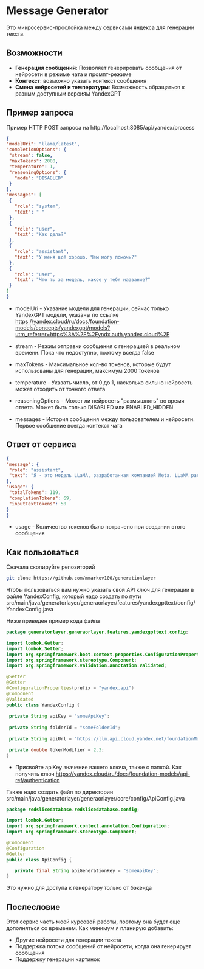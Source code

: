 # Message Generator

Это микросервис-прослойка между сервисами яндекса для генерации текста.

## Возможности

- **Генерация сообщений**: Позволяет генерировать сообщения от нейросети в режиме чата и промпт-режиме
- **Контекст**: возможно указать контекст сообщения
- **Смена нейросетей и температуры**: Возможность обращаться к разным доступным версиям YandexGPT

## Пример запроса

Пример HTTP POST запроса на http://localhost:8085/api/yandex/process

   ```JSON
{
  "modelUri": "llama/latest",
  "completionOptions": {
    "stream": false,
    "maxTokens": 2000,
    "temperature": 1,
    "reasoningOptions": {
      "mode": "DISABLED"
    }
  },
  "messages": [
    {
      "role": "system",
      "text": " "
    },
    {
      "role": "user",
      "text": "Как дела?"
    },
    {
      "role": "assistant",
      "text": "У меня всё хорошо. Чем могу помочь?"
    },
    {
      "role": "user",
      "text": "Что ты за модель, какое у тебя название?"
    }
  ]
}
   ```

- modelUri - Указание модели для генерации, сейчас только YandexGPT модели, указаны по ссылке
https://yandex.cloud/ru/docs/foundation-models/concepts/yandexgpt/models?utm_referrer=https%3A%2F%2Fyndx.auth.yandex.cloud%2F

- stream - Режим отправки сообщения с генерацией в реальном времени. Пока что недоступно, поэтому всегда false

- maxTokens - Максимальное кол-во токенов, которые будут использованы для генерации, максимум 2000 токенов

- temperature - Указать число, от 0 до 1, насколько сильно нейросеть может отходить от точного ответа

- reasoningOptions - Может ли нейросеть "размышлять" во время ответа. Может быть только DISABLED или ENABLED_HIDDEN

- messages - История сообщения между пользователем и нейросети.
  Первое сообщение всегда контекст чата


## Ответ от сервиса

   ```JSON
{
  "message": {
    "role": "assistant",
    "text": "Я - это модель LLaMA, разработанная компанией Meta. LLaMA расшифровывается как \"Large Language Model Meta AI\". Я являюсь искусственным интеллектом, обученным на большом объёме текстовых данных и способным понимать и генерировать человеческий язык."
  },
  "usage": {
    "totalTokens": 119,
    "completionTokens": 69,
    "inputTextTokens": 50
  }
}
   ```

- usage - Количество токенов было потрачено при создании этого сообщения


## Как пользоваться

Сначала скопируйте репозиторий

   ```BASH
   git clone https://github.com/mmarkov100/generationlayer
   ```

Чтобы пользоваться вам нужно указать свой API ключ для генерации в файле YandexConfig, который надо создать по пути src/main/java/generatorlayer/generaorlayer/features/yandexgpttext/config/YandexConfig.java

Ниже приведен пример кода файла

   ```JAVA
package generatorlayer.generaorlayer.features.yandexgpttext.config;

import lombok.Getter;
import lombok.Setter;
import org.springframework.boot.context.properties.ConfigurationProperties;
import org.springframework.stereotype.Component;
import org.springframework.validation.annotation.Validated;

@Setter
@Getter
@ConfigurationProperties(prefix = "yandex.api")
@Component
@Validated
public class YandexConfig {
    
    private String apiKey = "someApiKey";
    
    private String folderId = "someFolderId";
    
    private String apiUrl = "https://llm.api.cloud.yandex.net/foundationModels/v1/completion";

    private double tokenModifier = 2.3;
}


   ```
- Присвойте apiKey значение вашего ключа, также с папкой. Как получить ключ https://yandex.cloud/ru/docs/foundation-models/api-ref/authentication

Также надо создать файл по директории src/main/java/generatorlayer/generaorlayer/core/config/ApiConfig.java
```java
package redslicedatabase.redslicedatabase.config;

import lombok.Getter;
import org.springframework.context.annotation.Configuration;
import org.springframework.stereotype.Component;

@Component
@Configuration
@Getter
public class ApiConfig {

   private final String apiGenerationKey = "someApiKey";
}
```
Это нужно для доступа к генератору только от бэкенда
## Послесловие

Этот сервис часть моей курсовой работы, поэтому она будет еще дополняться со временем. Как минимум я планирую добавить:

- Другие нейросети для генерации текста
- Поддержка потока сообщений от нейросети, когда она генерирует сообщения
- Поддержку генерации картинок